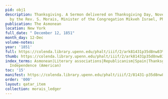 ```yaml
---
pid: obj1
description: Thanksgiving. A Sermon delivered on Thanksgiving Day, November 27th 1851,
  by the Rev. S. Morais, Minister of the Congregation Mikveh Israel, Philadelphia.
publication: The Asmonean
location: New York
full_date: " December 12, 1851"
month_day: 12-Dec
volume-notes:
year: '1851'
full: https://colenda.library.upenn.edu/phalt/iiif/2/ark81431p35d8nw83%2FSHA256E-s8104448--38ae72714a0fff50a1da540d41e4c31e7897ef643e0edf24ca48ddc768f97cac.jpeg/full/3500,/0/default.jpg
thumb: https://colenda.library.upenn.edu/phalt/iiif/2/ark81431p35d8nw83%2FSHA256E-s8104448--38ae72714a0fff50a1da540d41e4c31e7897ef643e0edf24ca48ddc768f97cac.jpeg/full/!200,200/0/default.jpg
index_terms: Asmonean|Literary associations|Republicanism|Spain|Thanksgiving|War of
  Independence (American)
toc: '15'
manifest: https://colenda.library.upenn.edu/phalt/iiif/2/81431-p35d8nw83/manifest
order: '000'
layout: qatar_item
collection: morais_ledger
---
```

